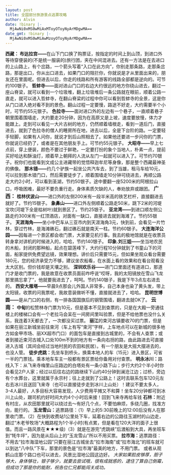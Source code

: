 ```yaml
---
layout: post
title: 全国部分旅游景点逃票攻略
author: Alvin
date: !binary |-
  MjAwNi0xMS0wMiAxMToyOToyNyArMDgwMA==
date_gmt: !binary |-
  MjAwNi0xMS0wMiAwMzoyOToyNyArMDgwMA==
---
```

<strong>西藏：
布达拉宫&mdash;&mdash;</strong>在山下门口换了购票证，按指定的时间上到山顶，到进口外等待穿便装的(不是统一服装的)旅行团，夹在中间混进去。还有一方法是在去进口的上山路上，有个岔路，一个箭头写着“入口在此方向”，你别走那条路，走那条岔路，那是出口，你从出口进去，如果门口的阻拦你，你就说是才从里面出来的，朋友还在里面呢。但进去以后，你走的线路和所有游客的线路全部都是逆向的。可节约100银子。 
<strong>哲蚌寺&mdash;&mdash;</strong>面对进山门口的右边大约很远的地方你绕山进去，翻过一座山脊梁，就可以看到一个垃圾堆，翻上垃圾堆后一条公路就在眼前，顺着公路一直走，就可以进入哲蚌寺，在翻山脊梁的过程中你可以看到哲蚌寺的全景，这是你从门口进入绝对看不到的景色。翻山过程一定要慢，路途不好走，大约需要半个小时，可节约55元银子。 
<strong>色拉寺&mdash;&mdash;</strong>面对进口外的左边有一个巷子，一直顺着巷子朝里围着围墙走，大约要走20分钟，因为在高原又是上坡，速度要放慢，体力才能跟上。走到可以看见一大片古树的地方，仍然顺着墙根走，看到一道后门，直接进去，就到了色拉寺的僧人的睡房所在地，进去以后，全是下台阶的路。一定要轻手轻脚，如果有人问你，就说才到后山照相去了。如果他还要进一步问你的门票，你就说已经扔了，或者是在其他朋友手上。可节约55元银子。 
<strong>大昭寺&mdash;&mdash;</strong>早上七点前，穿上便装，颜色不要过于鲜艳，一定要打扮的象个当地人，朴素一点，提前买好哈达和酥油灯，顺着早上朝拜的人流从左门一起就可以进入了。可节约70银子。祝你们也能看到文成公主进藏带的觉悟释迦牟尼等身像，那是整个西藏最神圣的佛像。 
<strong>那木错&mdash;&mdash;</strong>约几个驴族一起坐公共汽车去，到了当雄，租马车给10元，可以拉到那木错门口，然后需要徒步了，顺着围墙走10分钟可绕进去，再顺公路走大约2小时，可以看到圣湖，节约50银子。途中要翻一座5200米的阿根拉山口，呼吸困难，最好不要负重行走。身体素质欠缺的人，奉劝放弃或跟团。
<font size="3"><strong>广西：</strong></font>
<strong>桂林伏波山&mdash;&mdash;</strong>进口外的左侧200米有一段半米高的铁艺栏杆，直接翻进去就好了。节约15银子。 
<strong>象鼻山&mdash;&mdash;</strong>进口外左侧顺着公路走50米，跳下2米的河堤宝坎(河堤下全是枯树叶)就到景区了。节约25银子。 
<strong>亚龙湾&mdash;&mdash;</strong>到进口顺左侧公路走约300米有一红顶酒店，对面有一缺口，直接进去就到海滩了。节约55银子。 
<strong>天涯海角&mdash;&mdash;</strong>坐小中巴车从三亚市内到天涯海角3元，快到前，会看见一片竹林，穿过竹林，是海滩礁石，翻过礁石就是南天一柱。节约60银子。 
<strong>大连海洋公园&mdash;&mdash;</strong>因每进一个景区都会收门票，大家要见机行事。我去的极地馆就是在收票员转身拿对讲机的时候进入的，哈哈，节约140银子。 
<strong>印象.刘三姐&mdash;&mdash;</strong>坐当地农民的木船，封闭的那种船，起点在碧莲峰下，大约行程10分钟就到了书童山下的河面，船家提供免费望远镜，效果理想。讲价后只需要15元，但如果坐观众看台需要180元，您的经济承受力不够，建议坐农船看，在水面上看的效果和在看台观看没太大区别。但价钱却是天壤之别。 
<strong>深圳欢乐谷&mdash;&mdash;</strong>进门口里面还有道进口，那道门才是收门票的，我是故意在收票员面前咋呼说“哎呀，我的太阳镜放在雪山飞龙那里搞忘拿了”，他就要我进去了，呵呵。节约140银子，我是下午3点左右进去的。 
<strong>西安大雁塔&mdash;&mdash;</strong>早晨9点那会儿外国人非常多，自己本身也染了黄头发，带上太阳镜，收票的问我票呢，我故意装做听不懂，直接就进去了，哈哈。 
<strong>昆明世博圆&mdash;&mdash;</strong>是从门口的右侧，有一排各国国旗后的钢管围墙，翻进去就OK了。
<font size="3"><strong>云南：</strong></font> 
<strong>中甸</strong>的松赞林寺门票为10元，但是基本不见到查票的，只是在大殿一旁通往楼上的楼梯口会有一个老拉马会呆在一间房间里叫验票，但是不给他票也没什么关系，我连着3天都去了，一次都没买过票。 
<strong>丽江</strong>的束河古镇要收70的门票，但是如果在丽江新城坐前往束河（车上有写“束河”字样，上车地点可以在新城的很多地方如金甲市场、丽XX超市门口）的面包车是直接到古城里的，不会有人查票；或者到接近束河古城入口处100m不到的地方有一条向右拐的路，由此路进去可直接进入古城（其间会经过当地村民的农田和民居）。有一个朋友是大摇大摆进去的，也没人管。 
<strong>徒步虎跳：</strong>先坐车到桥头，换乘本地人的车（15元）进入景区，可省一半的门票钱。乘本地车车主一般都有景区票给你备用对付查票。 
<strong>明永冰川：</strong>路线入下：从飞来寺梅里山庄路边的白塔处有一条小路下山；步行大约2个半小时你会看见2户人家；经过以后往右边的路继续下山约40分钟到澜沧江边；过桥，旁边有个水葬台，这里就属于永宗村；往上走就到了公路上！这时去联系包车120元左右去冰川且送回飞来寺（也可以直接徒步走到冰川上山处）！建议不要太多人，3-4人最好，人多目标大容易发现，人少费用平摊又不和算！坐车20分钟都可到冰川上山处，跟司机约好时间大约4个小时后来接！回到飞来寺再给车钱 
<strong>石林：</strong>附近有村庄，从农田那里就可以绕过去～有好几个点，不要怕麻烦，多绕几圈，找准方向，能行的。 
<strong>玉龙雪山：</strong>逃票路径：（1）早上的5:30前晚上的12:00后没有人在那里收门票。（2）在快到收费站1公里处下车，延着右边的公路往玉湖村的山边走，翻过“木老爷牧场”大概路程为1个半小时(有点累，但是看在120大洋的面子上很值。而且一路风景在★★★级)（3）就是在游完“虎跳峡”后渡船到大具，再坐班车到“牦牛坪”，因为是从后山上的“玉龙雪山”所以不用买票。 
<strong>拉市海：</strong>逃票路径：不用去“拉市海湿地公园”只要在丽江古城坐去“拉市海南”或“拉市海北”的班车就可以到达“八中队”下车，那里的景色是“拉市海”最美的地方，不用门票。 或者从观鹤山庄那个路口也可以进去，风景比湿地公园这边好。 
<em>大家如果脸皮够厚，胆子够大，身体够壮，银子够少，就要去尝试哦，很有成就感的，逮住了算自己倒霉，但成功了那是你的能耐，祝各位仁兄都能闯关成功。</em> 
